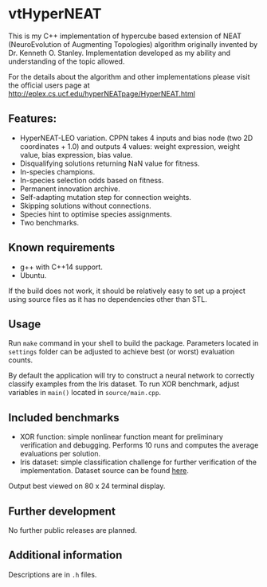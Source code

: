 # vtHyperNEAT

This is my C++ implementation of hypercube based extension of
NEAT (NeuroEvolution of Augmenting Topologies) algorithm
originally invented by Dr. Kenneth O. Stanley. Implementation
developed as my ability and understanding of the topic allowed.

For the details about the algorithm and other implementations
please visit the official users page at
http://eplex.cs.ucf.edu/hyperNEATpage/HyperNEAT.html

## Features:

* HyperNEAT-LEO variation. CPPN takes 4 inputs and bias node (two
2D coordinates + 1.0) and outputs 4 values: weight expression,
weight value, bias expression, bias value.
* Disqualifying solutions returning NaN value for fitness.
* In-species champions.
* In-species selection odds based on fitness.
* Permanent innovation archive.
* Self-adapting mutation step for connection weights.
* Skipping solutions without connections.
* Species hint to optimise species assignments.
* Two benchmarks.

## Known requirements

* g++ with C++14 support.
* Ubuntu.

If the build does not work, it should be relatively easy to
set up a project using source files as it has no dependencies
other than STL.

## Usage

Run `make` command in your shell to build the package. Parameters
located in `settings` folder can be adjusted to achieve best (or
worst) evaluation counts.

By default the application will try to construct a neural network
to correctly classify examples from the Iris dataset. To run XOR
benchmark, adjust variables in `main()` located in
`source/main.cpp`.

## Included benchmarks

* XOR function: simple nonlinear function meant for preliminary
verification and debugging. Performs 10 runs and computes the
average evaluations per solution.
* Iris dataset: simple classification challenge for further
verification of the implementation. Dataset source can be found
[here](https://archive.ics.uci.edu/ml/datasets/Iris).

Output best viewed on 80 x 24 terminal display.

## Further development

No further public releases are planned.

## Additional information

Descriptions are in `.h` files.
